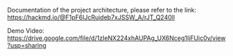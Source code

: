 Documentation of the project architecture, please refer to the link: https://hackmd.io/@F1pF6lJcRuideb7xJSSW_A/rJT_Q240ll

Demo Video: https://drive.google.com/file/d/1zIeNX224xhAUPAg_UX6Nceg1IjFUic0v/view?usp=sharing